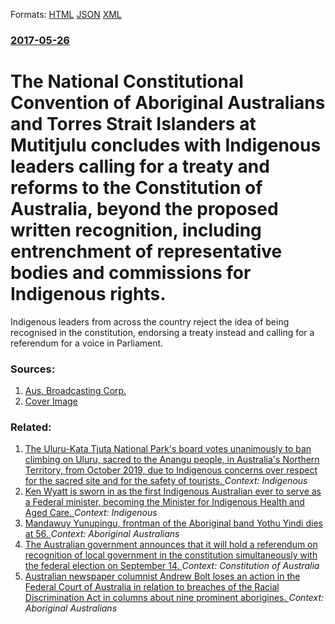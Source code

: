 
Formats: [HTML](/news/2017/05/26/the-national-constitutional-convention-of-aboriginal-australians-and-torres-strait-islanders-at-mutitjulu-concludes-with-indigenous-leaders.html)  [JSON](/news/2017/05/26/the-national-constitutional-convention-of-aboriginal-australians-and-torres-strait-islanders-at-mutitjulu-concludes-with-indigenous-leaders.json)  [XML](/news/2017/05/26/the-national-constitutional-convention-of-aboriginal-australians-and-torres-strait-islanders-at-mutitjulu-concludes-with-indigenous-leaders.xml)  

### [2017-05-26](/news/2017/05/26/index.md)

# The National Constitutional Convention of Aboriginal Australians and Torres Strait Islanders at Mutitjulu concludes with Indigenous leaders calling for a treaty and reforms to the Constitution of Australia, beyond the proposed written recognition, including entrenchment of representative bodies and commissions for Indigenous rights. 

Indigenous leaders from across the country reject the idea of being recognised in the constitution, endorsing a treaty instead and calling for a referendum for a voice in Parliament.


### Sources:

1. [Aus. Broadcasting Corp.](http://www.abc.net.au/news/2017-05-26/constitutional-recognition-rejected-by-indigenous-leaders-uluru/8563928)
1. [Cover Image](http://www.abc.net.au/news/image/8564494-1x1-700x700.jpg)

### Related:

1. [The Uluru-Kata Tjuta National Park's board votes unanimously to ban climbing on Uluru, sacred to the Anangu people, in Australia's Northern Territory, from October 2019, due to Indigenous concerns over respect for the sacred site and for the safety of tourists. ](/news/2017/11/1/the-ulua1u-kata-tjua1-a-national-park-s-board-votes-unanimously-to-ban-climbing-on-uluru-sacred-to-the-anangu-people-in-australia-s-north.md) _Context: Indigenous_
2. [Ken Wyatt is sworn in as the first Indigenous Australian ever to serve as a Federal minister, becoming the Minister for Indigenous Health and Aged Care. ](/news/2017/01/24/ken-wyatt-is-sworn-in-as-the-first-indigenous-australian-ever-to-serve-as-a-federal-minister-becoming-the-minister-for-indigenous-health-an.md) _Context: Indigenous_
3. [Mandawuy Yunupingu, frontman of the Aboriginal band Yothu Yindi dies at 56. ](/news/2013/06/2/mandawuy-yunupingu-frontman-of-the-aboriginal-band-yothu-yindi-dies-at-56.md) _Context: Aboriginal Australians_
4. [The Australian government announces that it will hold a referendum on recognition of local government in the constitution simultaneously with the federal election on September 14. ](/news/2013/05/9/the-australian-government-announces-that-it-will-hold-a-referendum-on-recognition-of-local-government-in-the-constitution-simultaneously-wit.md) _Context: Constitution of Australia_
5. [Australian newspaper columnist Andrew Bolt loses an action in the Federal Court of Australia in relation to breaches of the Racial Discrimination Act in columns about nine prominent aborigines. ](/news/2011/09/28/australian-newspaper-columnist-andrew-bolt-loses-an-action-in-the-federal-court-of-australia-in-relation-to-breaches-of-the-racial-discrimin.md) _Context: Aboriginal Australians_
